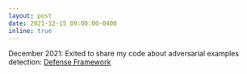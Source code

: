 ```yaml
---
layout: post
date: 2021-12-15 09:00:00-0400
inline: true
---
```


December 2021: Exited to share my code about adversarial examples detection: [Defense Framework](https://github.com/adverML/SpectralDef_Framework)
